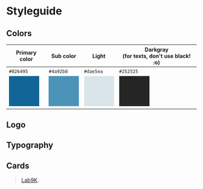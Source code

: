 # Styleguide

## Colors

|**Primary color**|**Sub color**|**Light**|**Darkgray**<br>(for texts, don't use black! :o)|
|---	|---	|---	|---	|
|```#026495```|```#4a92b8```|```#dae5ea```|```#252525```|
|![alt text](https://raw.githubusercontent.com/lab9k/Styleguide/master/colors/primary.png "Primary color")|![alt text](https://raw.githubusercontent.com/lab9k/Styleguide/master/colors/sub.png "Sub color")|![alt text](https://raw.githubusercontent.com/lab9k/Styleguide/master/colors/light.png "Light")|![alt text](https://raw.githubusercontent.com/lab9k/Styleguide/master/colors/darkgray.png "Darkgray")

## Logo

## Typography

## Cards

> [Lab9K](https://lab9k.github.io/).
